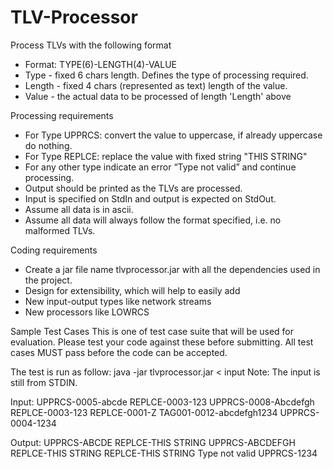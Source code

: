 # TLV-Processor
Process TLVs with the following format 
- Format: TYPE(6)-LENGTH(4)-VALUE 
- Type - fixed 6 chars length. Defines the type of processing required. 
- Length - fixed 4 chars (represented as text) length of the value. 
- Value - the actual data to be processed of length 'Length' above

Processing requirements
- For Type UPPRCS: convert the value to uppercase, if already uppercase do nothing.
- For Type REPLCE: replace the value with fixed string "THIS STRING"
- For any other type indicate an error “Type not valid” and continue processing.
- Output should be printed as the TLVs are processed.
- Input is specified on StdIn and output is expected on StdOut.
- Assume all data is in ascii.
- Assume all data will always follow the format specified, i.e. no malformed TLVs.

Coding requirements
- Create a jar file name tlvprocessor.jar with all the dependencies used in the project.
- Design for extensibility, which will help to easily add
- New input-output types like network streams
- New processors like LOWRCS


Sample Test Cases
This is one of test case suite that will be used for evaluation. Please test your code against these
before submitting. All test cases MUST pass before the code can be accepted.

The test is run as follow:
java -jar tlvprocessor.jar < input
Note: The input is still from STDIN.

Input:
UPPRCS-0005-abcde
REPLCE-0003-123
UPPRCS-0008-Abcdefgh
REPLCE-0003-123
REPLCE-0001-Z
TAG001-0012-abcdefgh1234
UPPRCS-0004-1234

Output:
UPPRCS-ABCDE
REPLCE-THIS STRING
UPPRCS-ABCDEFGH
REPLCE-THIS STRING
REPLCE-THIS STRING
Type not valid
UPPRCS-1234
